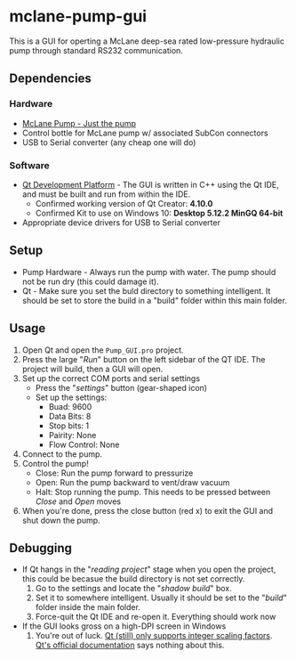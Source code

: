 # mclane-pump-gui

This is a GUI for operting a McLane deep-sea rated low-pressure hydraulic pump through standard RS232 communication.

## Dependencies
### Hardware
- [McLane Pump - Just the pump](https://mclanelabs.com/remote-access-sampler-2)
- Control bottle for McLane pump w/ associated SubCon connectors
- USB to Serial converter (any cheap one will do)


### Software
- [Qt Development Platform](https://www.qt.io/) - The GUI is written in C++ using the Qt IDE, and must be built and run from within the IDE.
    - Confirmed working version of Qt Creator: **4.10.0**
    - Confirmed Kit to use on Windows 10: **Desktop 5.12.2 MinGQ 64-bit**
- Appropriate device drivers for USB to Serial converter

## Setup
- Pump Hardware - Always run the pump with water. The pump should not be run dry (this could damage it).
- Qt - Make sure you set the buld directory to something intelligent. It should be set to store the build in a "build" folder within this main folder.


## Usage
1. Open Qt and open the `Pump_GUI.pro` project.
2. Press the large "*Run*" button on the left sidebar of the QT IDE. The project will build, then a GUI will open.
3. Set up the correct COM ports and serial settings
    - Press the "*settings*" button (gear-shaped icon)
    - Set up the settings:
        - Buad: 9600
        - Data Bits: 8
        - Stop bits: 1
        - Pairity: None
        - Flow Control: None
4. Connect to the pump.
5. Control the pump!
    - Close: Run the pump forward to pressurize
    - Open: Run the pump backward to vent/draw vacuum
    - Halt: Stop running the pump. This needs to be pressed between *Close* and *Open* moves
6. When you're done, press the close button (red x) to exit the GUI and shut down the pump.


## Debugging
- If Qt hangs in the "*reading project*" stage when you open the project, this could be becasue the build directory is not set correctly.
    1. Go to the settings and locate the "*shadow build*" box.
    2. Set it to somewhere intelligent. Usually it should be set to the "*build*" folder inside the main folder.
    3. Force-quit the Qt IDE and re-open it. Everything should work now
- If the GUI looks gross on a high-DPI screen in Windows
    1. You're out of luck. [Qt (still) only supports integer scaling factors](https://bugreports.qt.io/browse/QTBUG-55654?focusedCommentId=330300&page=com.atlassian.jira.plugin.system.issuetabpanels%3Acomment-tabpanel). [Qt's official documentation](https://doc.qt.io/qt-5/highdpi.html) says nothing about this.
